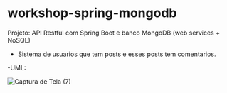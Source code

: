 # workshop-spring-mongodb
Projeto: API Restful com Spring Boot e banco MongoDB (web services + NoSQL)

- Sistema de usuarios que tem posts e esses posts tem comentarios.

-UML:

![Captura de Tela (7)](https://user-images.githubusercontent.com/72664530/227429914-49f0cd17-9b48-4c58-8bb9-0c32b4c5ad9f.png)

